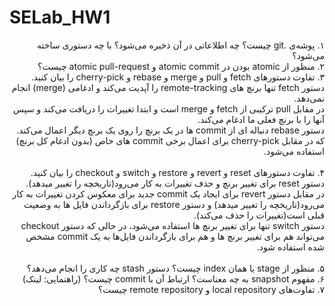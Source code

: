 # SELab_HW1

<div dir="rtl">
    ۱. پوشه‌ی .git چیست؟ چه اطلاعاتی در آن ذخیره می‌شود؟ با چه دستوری ساخته می‌شود؟</br>
    ۲. منظور از atomic بودن در atomic commit و atomic pull-request چیست؟</br>
    ۳. تفاوت دستورهای fetch و pull و merge و rebase و cherry-pick را بیان کنید.</br>
        دستور fetch تنها برنچ های remote-tracking را آپدیت می‌کند و ادغامی (merge) انجام نمی‌دهد.</br>
        در مقابل pull ترکیبی از fetch و merge است و ابتدا تغییرات را دریافت می‌کند و سپس آنها را با برنچ فعلی ما ادغام می‌کند.</br>
        دستور rebase دنباله ای از commit ها در یک برنچ را روی یک برنچ دیگر اعمال می‌کند.</br>
        که در مقابل cherry-pick برای اعمال برخی commit های خاص (بدون ادغام کل برنچ) استفاده می‌شود.</br/><br>
    ۴. تفاوت دستورهای reset و revert و restore و switch و checkout را بیان کنید.</br>
        دستور reset برای تغییر برنچ و حذف تغییرات به کار می‌رود(تاریخچه را تغییر میدهد).</br>
        در مقابل دستور revert برای ایجاد یک commit جدید برای معکوس کردن تغییرات به کار می‌رود(تاریخچه را تغییر میدهد) و دستور restore برای بازگرداندن فایل ها به وضعیت قبلی است(تغییرات را حذف می‌کند).</br>
        دستور switch تنها برای تغییر برنچ ‌ها استفاده می‌شود، در حالی که دستور checkout می‌تواند هم برای تغییر برنچ ها و هم برای بازگرداندن فایل‌ها به یک commit مشخص شده استفاده شود.</br/><br>
    ۵. منظور از stage یا همان index چیست؟ دستور stash چه کاری را انجام می‌دهد؟</br>
    ۶. مفهوم snapshot به چه معناست؟ ارتباط آن با commit چیست؟ (راهنمایی: لینک)</br>
    ۷. تفاوت‌های local repository و remote repository چیست؟</br>

</div>
